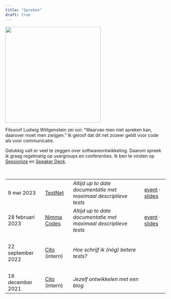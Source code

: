 ```yaml
---
title: "Spreken"
draft: true
---
```


<img class="rounded center" src="/images/speaking-sm.jpg" width="300" />
<br/>


Filosoof Ludwig Wittgenstein zei ooi: “Waarvan men niet spreken kan, daarover moet men zwijgen.” Ik geloof dat dit net zozeer geldt voor code als voor communicatie. 


Gelukkig valt er veel te zeggen over softwareontwikkeling. Daarom spreek ik graag regelmatig op usergroups en conferenties. Ik ben te vinden op [Sessionize](https://sessionize.com/karl-van-heijster) en [Speaker Deck](https://speakerdeck.com/dotkarl).


<br/>


|                   |                                         |                                                                  |      |
| ----------------- | --------------------------------------- | ---------------------------------------------------------------- | ---- |
| 9 mei 2023        | [TestNet](https://www.testnet.org/)     | *Altijd up to date documentatie met maximaal descriptieve tests* | [event](https://www.testnet.org/evenement/entry/6495/?evenement=voorjaarsevenement) &middot; [slides](https://speakerdeck.com/dotkarl/altijd-up-to-date-documentatie-met-maximaal-descriptieve-tests-09-05-2023-testnet-voorjaarsevent) |
| 28 februari 2023  | [Nimma Codes](https://www.nimma.codes/) | *Altijd up to date documentatie met maximaal descriptieve tests* | [event](https://www.meetup.com/nimma-codes-meetup-group/events/287692035/) &middot; [slides](https://speakerdeck.com/dotkarl/altijd-up-to-date-documentatie-met-maximaal-descriptieve-tests-28-02-2023-nimma-codes) |
| <br/>             |                                         |                                                                  |      |
| 22 september 2022 | [Cito](https://www.cito.nl/) (intern)   | *Hoe schrijf ik (nóg) betere tests?*                             |      |
| <br/>             |                                         |                                                                  |      |
| 16 december 2021  | [Cito](https://www.cito.nl/) (intern)   | *Jezelf ontwikkelen met een blog*                                |      |
